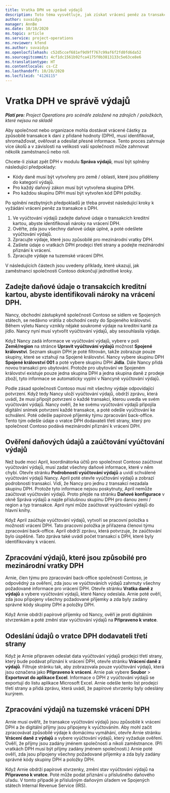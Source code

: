 ```yaml
---
title: Vratka DPH ve správě výdajů
description: Toto téma vysvětluje, jak získat vrácení peněz za transakce způsobilé k dani z přidané hodnoty (DPH).
author: suvaidya
manager: AnnBe
ms.date: 10/10/2020
ms.topic: article
ms.service: project-operations
ms.reviewer: kfend
ms.author: suvaidya
ms.openlocfilehash: c52d5ccef681ef9d9ff767c99af6f2fd0fd6da52
ms.sourcegitcommit: 4cf1dc1561b92fca4175f0b3813133c5e63ce8e6
ms.translationtype: HT
ms.contentlocale: cs-CZ
ms.lasthandoff: 10/28/2020
ms.locfileid: "4126115"
---
```

# <a name="vat-recovery-in-expense-management"></a>Vratka DPH ve správě výdajů

_**Platí pro:** Project Operations pro scénáře založené na zdrojích / položkách, které nejsou na skladě_

Aby společnost nebo organizace mohla dostávat vrácené částky za způsobilé transakce k dani z přidané hodnoty (DPH), musí identifikovat, shromažďovat, ověřovat a odesílat přesné informace. Tento proces zahrnuje více úkolů a v závislosti na velikosti vaší společnosti může zahrnovat několik zaměstnanců nebo rolí.

Chcete-li získat zpět DPH v modulu **Správa výdajů**, musí být splněny následující předpoklady:

- Kódy daně musí být vytvořeny pro země / oblasti, které jsou přiděleny do kategorií výdajů.
- Pro každý daňový zákon musí být vytvořena skupina DPH.
- Pro každou skupinu DPH musí být vytvořen kód DPH položky.

Po splnění nezbytných předpokladů je třeba provést následující kroky k vyžádání vrácení peněz za transakce s DPH.

1. Ve vyúčtování výdajů zadejte daňové údaje o transakcích kreditní kartou, abyste identifikovali nároky na vrácení DPH.
2. Ověřte, zda jsou všechny daňové údaje úplné, a poté odešlete vyúčtování výdajů.
3. Zpracujte výdaje, které jsou způsobilé pro mezinárodní vratky DPH.
4. Zašlete údaje o vratkách DPH prodejci třetí strany a podejte mezinárodní přiznání k vrácení.
5. Zpracujte výdaje na tuzemské vrácení DPH.

V následujících částech jsou uvedeny příklady, které ukazují, jak zaměstnanci společnosti Contoso dokončují jednotlivé kroky.

## <a name="enter-tax-information-about-credit-card-transactions-to-identify-eligible-vat-refunds"></a>Zadejte daňové údaje o transakcích kreditní kartou, abyste identifikovali nároky na vrácení DPH.

Nancy, obchodní zástupkyně společnosti Contoso se sídlem ve Spojených státech, se nedávno vrátila z obchodní cesty do Spojeného království. Během výletu Nancy vznikly nějaké soukromé výdaje na kreditní kartě za jídlo. Nancy nyní musí vytvořit vyúčtování výdajů, aby sesouhlasila výdaje.

Když Nancy zadá informace ve vyúčtování výdajů, vybere v poli **Země/region** na stránce **Upravit vyúčtování výdajů** možnost **Spojené království**. Seznam skupin DPH je poté filtrován, takže zobrazuje pouze skupiny, které se vztahují na Spojené království. Nancy vybere skupinu DPH **Spojené království 001** a poté vybere skupinu DPH **Jídla**. Dále Nancy přidá novou transakci pro ubytování. Protože pro ubytování ve Spojeném království existuje pouze jedna skupina DPH a jedna skupina daně z prodeje zboží, tyto informace se automaticky vyplní v Nancyně vyúčtování výdajů.

Podle zásad společnosti Contoso musí mít všechny výdaje odpovídající potvrzení. Když tedy Nancy uloží vyúčtování výdajů, obdrží zprávu, která uvádí, že musí připojit potvrzení o každé transakci, kterou uvedla ve svém vyúčtování výdajů. Nancy ověří, že ke svému vyúčtování výdajů připojila digitální snímek potvrzení každé transakce, a poté odešle vyúčtování ke schválení. Poté odešle papírové příjemky týmu zpracování back-office. Tento tým odešle údaje o vratce DPH dodavateli třetí strany, který pro společnost Contoso podává mezinárodní přiznání k vrácení DPH.

## <a name="verify-tax-information-and-post-an-expense-report"></a>Ověření daňových údajů a zaúčtování vyúčtování výdajů

Než bude moci April, koordinátorka účtů pro společnost Contoso zaúčtovat vyúčtování výdajů, musí zadat všechny daňové informace, které v něm chybí. Otevře stránku **Podrobnosti vyúčtování výdajů** a uvidí schválené vyúčtování výdajů Nancy. April poté otevře vyúčtování výdajů a zobrazí podrobnosti transakcí. Vidí, že Nancy pro jednu z transakcí nezadala skupinu DPH. Protože tyto informace nejsou poskytnuty, April nemůže zaúčtovat vyúčtování výdajů. Proto přejde na stránku **Daňové konfigurace** v okně Správa výdajů a najde příslušnou skupinu DPH pro danou zemi / region a typ transakce. April nyní může zaúčtovat vyúčtování výdajů do hlavní knihy.

Když April zaúčtuje vyúčtování výdajů, vytvoří se pracovní položka s možností vrácení DPH. Tato pracovní položka je přiřazena členovi týmu zpracování back-office. April obdrží zprávu, která potvrzuje, že zaúčtování bylo úspěšné. Tato zpráva také uvádí počet transakcí s DPH, které byly identifikovány k vrácení.

## <a name="process-expenses-that-are-eligible-for-international-vat-recovery"></a>Zpracování výdajů, které jsou způsobilé pro mezinárodní vratky DPH

Arnie, člen týmu pro zpracování back-office společnosti Contoso, je odpovědný za ověření, zda jsou ve vyúčtováních výdajů zahrnuty všechny požadované informace pro vrácení DPH. Otevře stránku **Vratka daně z výdajů** a vybere vyúčtování výdajů, které Nancy odeslala. Arnie poté ověří, zda jsou připojeny všechny požadované příjemky a zda byly zadány správné kódy skupiny DPH a položky DPH.

Když Arnie obdrží papírové příjemky od Nancy, ověří je proti digitálním stvrzenkám a poté změní stav vyúčtování výdajů na **Připraveno k vratce**.

## <a name="send-vat-recovery-data-to-the-third-party-vendor"></a>Odeslání údajů o vratce DPH dodavateli třetí strany

Když je Arnie připraven odeslat data vyúčtování výdajů prodejci třetí strany, který bude podávat přiznání k vrácení DPH, otevře stránku **Vrácení daně z výdajů**. Filtruje stránku tak, aby zobrazovala pouze vyúčtování výdajů, která jsou označena jako **Připraveno k vrácení**. Arnie pak vybere **Soubor** &gt; **Exportovat do aplikace Excel**. Informace o DPH z vyúčtování výdajů se exportují do listu aplikace Microsoft Excel. Arnie odešle tento list prodejci třetí strany a přidá zprávu, která uvádí, že papírové stvrzenky byly odeslány kurýrem.

## <a name="process-expenses-for-domestic-vat-recovery"></a>Zpracování výdajů na tuzemské vrácení DPH

Arnie musí ověřit, že transakce vyúčtování výdajů jsou způsobilé k vrácení DPH a že digitální příjmy jsou připojeny k vyúčtováním. Aby mohl začít zpracovávat způsobilé výdaje k domácímu vymáhání, otevře Arnie stránku **Vrácení daně z výdajů** a vybere vyúčtování výdajů, který vyžaduje ověření. Ověří, že příjmy jsou zadány jménem společnosti a nikoli zaměstnance. (Při vratkách DPH musí být příjmy zadány jménem společnosti.) Arnie poté ověří, zda jsou připojeny všechny požadované příjemky a zda byly zadány správné kódy skupiny DPH a položky DPH.

Když Arnie obdrží papírové stvrzenky, změní stav vyúčtování výdajů na **Připraveno k vratce**. Poté může podat přiznání u příslušného daňového úřadu. V tomto případě je příslušným daňovým úřadem ve Spojených státech Internal Revenue Service (IRS).
